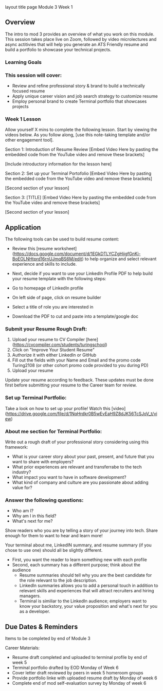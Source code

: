 layout	title
page 
Module 3 Week 1

## Overview
The intro to mod 3 provides an overview of what you work on this module. This session takes place live on Zoom, followed by video microlectures and async actitivies that will help you generate an ATS Friendly resume and build a portfolio to showcase your technical projects.

### Learning Goals

### This session will cover:

* Review and refine professional story & brand to build a technically focused resume
* Apply unique career vision and job search strategy to customize resume
* Employ personal brand to create Terminal portfolio that showcases projects 

### Week 1 Lesson
Allow yourself X mins to complete the following lesson. Start by viewing the videos below. As you follow along, [use this note-taking template and/or other engagement tool].

Section 1: Introduction of Resume Review 
[Embed Video Here by pasting the embedded code from the YouTube video and remove these brackets]

[Include introductory information for the lesson here]

Section 2: Set up your Terminal Portofolio
[Embed Video Here by pasting the embedded code from the YouTube video and remove these brackets]

[Second section of your lesson]

Section 3: [TITLE]
[Embed Video Here by pasting the embedded code from the YouTube video and remove these brackets]

[Second section of your lesson]



## Application
The following tools can be used to build resume content:

* Review this [resume worksheet] (https://docs.google.com/document/d/1EGkDTLYCZgHijgfGnKi-BoEOLNHtprd16rnUJmqBS6M/edit) to help organize and select relevant experience and skills to include.

* Next, decide if you want to use your LinkedIn Profile PDF to help build your resume template with the following steps: 
 * Go to homepage of LinkedIn profile
 * On left side of page, click on resume builder
 * Select a title of role you are interested in
 * Download the PDF to cut and paste into a template/google doc

### Submit your Resume Rough Draft:
 1. Upload your resume to CV Compiler [here] (https://cvcompiler.com/students/turingschool) 
 2. Click on "Improve Your Student Resume"
 3. Authorize it with either LinkedIn or GitHub
 4. Fill out the fields with your Name
    and Email and the promo code Turing2108 (or other cohort promo code provided to you during PD)
 5. Upload your resume

Update your resume according to feedback. These updates must be done first before submitting your resume to the Career team for review. 

### Set up Terminal Portfolio:
Take a look on how to set up your profile!
Watch this [video] (https://drive.google.com/file/d/1NqHrdkr0B5wEvEaH9Z8dJK56TcSJoV_t/view)

###  About me section for Terminal Portfolio:
Write out a rough draft of your professional story considering using this framework:

* What is your career story about your past, present, and future that you want to share with employers? 
* What prior experiences are relevant and transferrabe to the tech industry?
* What impact you want to have in software development?
* What kind of company and culture are you passionate about adding value for?

### Answer the following questions:
* Who am I? 
* Why am I in this field? 
* What's next for me? 

Show readers who you are by telling a story of your journey into tech. Share enough for them to want to hear and learn more! 

Your terminal about me, LinkedIN summary, and resume summary (if you chose to use one) should all be slightly different. 
* First, you want the reader to learn something new with each profile
* Second, each summary has a different purpose; think about the audience
  * Resume summaries should tell why you are the best candidate for the role relevant to the job description. 
  * LinkedIn summaries allows you to add a personal touch in addition to relevant skills and experiences that will attract recruiters and hiring managers.
  * Terminal is similiar to the LinkedIn audience; employers want to know your backstory, your value proposition and what's next for you as a developer. 
 
## Due Dates & Reminders
Items to be completed by end of Module 3

Career Materials:
* Resume draft completed and uploaded to terminal profile by end of week 5
* Terminal portfolio drafted  by EOD Monday of Week 6
* Cover letter draft reviewed by peers in week 5 homeroom groups
* Provide portfolio linke with uploaded resume draft by Monday of week 6
* Complete end of mod self-evaluation survey by Monday of week 6
